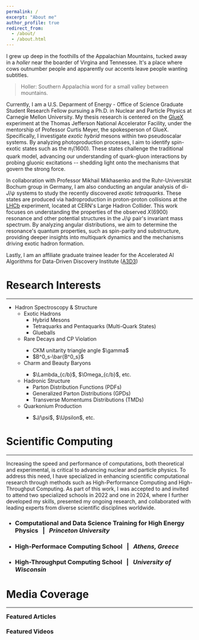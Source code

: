 ```yaml
---
permalink: /
excerpt: "About me"
author_profile: true
redirect_from: 
  - /about/
  - /about.html
---
```


I grew up deep in the foothills of the Appalachian Mountains, tucked away in a <em>holler</em> near the boarder of Virgina and Tennessee. It's a place where cows outnumber people and apparently our accents leave people wanting subtitles.
> Holler: Southern Appalachia word for a small valley between mountains.

Currently, I am a U.S. Deparment of Energy - Office of Science Graduate Student Research Fellow pursuing a Ph.D. in Nuclear and Particle Physics at Carnegie Mellon University. My thesis research is centered on the [GlueX](https://en.wikipedia.org/wiki/GlueX) experiment at the Thomas Jefferson National Accelerator Facility, under the mentorship of Professor Curtis Meyer, the spokesperson of GlueX. Specifically, I investigate <em class="bold-italic">exotic hybrid</em> mesons within two pseudoscalar systems. By analyzing photoproduction processes, I aim to identify spin-exotic states such as the $\pi_1(1600)$. These states challenge the traditional quark model, advancing our understanding of quark-gluon interactions by probing gluonic excitations -- shedding light onto the mechanisms that govern the strong force.

In collaboration with Professor Mikhail Mikhasenko and the Ruhr-Universität Bochum group in Germany, I am also conducting an angular analysis of di- $J/\psi$ systems to study the recently discovered <em class="bold-italic">exotic tetraquarks</em>. These states are produced via hadroproduction in proton-proton collisions at the [LHCb](https://en.wikipedia.org/wiki/LHCb_experiment) experiment, located at CERN's Large Hadron Collider. This work focuses on understanding the properties of the observed $X(6900)$ resonance and other potential structures in the $J/\psi$ pair's invariant mass spectrum. By analyzing angular distributions, we aim to determine the resonance's quantum properties, such as spin-parity and substructure, providing deeper insights into multiquark dynamics and the mechanisms driving exotic hadron formation.

Lastly, I am an affiliate graduate trainee leader for the Accelerated AI Algorithms for Data-Driven Discovery Institute ([A3D3](https://a3d3.ai))

Research Interests
======
<hr>

<ul class="research-list">
  <li>Hadron Spectroscopy & Structure
    <ul>
      <li>Exotic Hadrons
        <ul>
          <li>Hybrid Mesons</li>
          <li>Tetraquarks and Pentaquarks (Multi-Quark States)</li>
          <li>Glueballs</li>
        </ul>
      </li>
      <li>Rare Decays and CP Violation</li>
        <ul>
          <li>CKM unitarity triangle angle $\gamma$</li>
          <li>$B^0_s-\bar{B^0_s}$</li>
        </ul>
      <li>Charm and Beauty Baryons</li>
        <ul>
          <li>$\Lambda_{c/b}$, $\Omega_{c/b}$, etc.</li>
        </ul>
      <li>Hadronic Structure
        <ul>
          <li>Parton Distribution Functions (PDFs)</li>
          <li>Generalized Parton Distributions (GPDs)</li>
          <li>Transverse Momentums Distributions (TMDs)</li>
        </ul>
      </li>
      <li>Quarkonium Production</li>
        <ul>
          <li>$J/\psi$, $\Upsilon$, etc. </li>
        </ul>
    </ul>
  </li>
</ul>

Scientific Computing
======
<hr>

Increasing the speed and performance of computations, both theoretical and experimental, is critical to advancing nuclear and particle physics. To address this need, I have specialized in enhancing scientific computational research through methods such as High-Performance Computing and High-Throughput Computing. As part of this work, I was accepted to and invited to attend two specialized schools in 2022 and one in 2024, where I further developed my skills, presented my ongoing research, and collaborated with leading experts from diverse scientific disciplines worldwide.

* ### Computational and Data Science Training for High Energy Physics &nbsp; | &nbsp; <em class="bold-italic">Princeton University</em>
* ### High-Performace Computing School &nbsp; | &nbsp; <em class="bold-italic">Athens, Greece</em>
* ### High-Throughput Computing School &nbsp; | &nbsp; <em class="bold-italic">University of Wisconsin</em>


Media Coverage 
======
<hr>

<details style="margin-bottom: 20px;">
  <summary style="cursor: pointer; font-weight: bold; font-size: 1.0rem; display: flex; align-items: center;">
    Featured Articles
  </summary>
  <div style="margin-left: 40px; margin-top: 20px;">
    <ul style="list-style-type: none; padding: 0;">
      <li style="margin-top: 15px;">
        <a href="https://osg-htc.org/spotlights/Lightning-Talks.html" target="_blank" style="text-decoration: none; font-size: 0.85rem; font-weight: bold; color: #007BFF;">
          Open Science Grid
        </a>
      </li>
      <li style="margin-top: 15px;">
        <a href="https://www.cmu.edu/mcs/news-events/2024/0731_baldwin-doe-award.html" target="_blank" style="text-decoration: none; font-size: 0.85rem; font-weight: bold; color: #007BFF;">
          Carnegie Mellon University - SCGSR
        </a>
      </li>
    </ul>
  </div>
</details>

<details style="margin-bottom: 20px;">
  <summary style="cursor: pointer; font-weight: bold; font-size: 1.0rem; display: flex; align-items: center;">
    Featured Videos
  </summary>
  <div style="margin-left: 40px; margin-top: 20px;">
    <p style="margin-top: 15px;">
    </p>
  </div>
</details>

      
